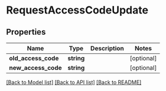 # RequestAccessCodeUpdate

## Properties
Name | Type | Description | Notes
------------ | ------------- | ------------- | -------------
**old_access_code** | **string** |  | [optional] 
**new_access_code** | **string** |  | [optional] 

[[Back to Model list]](../../README.md#documentation-for-models) [[Back to API list]](../../README.md#documentation-for-api-endpoints) [[Back to README]](../../README.md)

